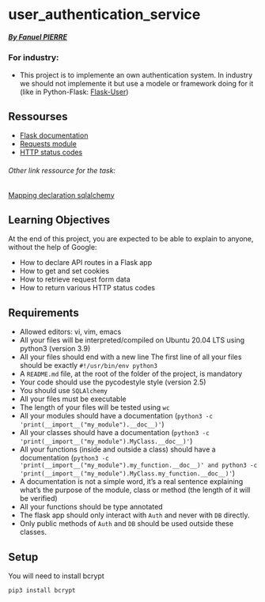 # user_authentication_service


##### [By Fanuel PIERRE](https://github.com/fpierr)


### For industry:
- This project is to implemente an own authentication system. In industry we should not implemente it but use a modele or framework doing for it (like in Python-Flask: [Flask-User](https://flask-user.readthedocs.io/en/latest/))

## Ressourses
- [Flask documentation](https://flask.palletsprojects.com/en/stable/quickstart/)
- [Requests module](https://requests.kennethreitz.org/en/latest/user/quickstart/)
- [HTTP status codes](https://www.w3.org/Protocols/rfc2616/rfc2616-sec10.html)


###### Other link ressource for the task: 
[Mapping declaration sqlalchemy](https://docs.sqlalchemy.org/en/13/orm/tutorial.html#declare-a-mapping)

## Learning Objectives
At the end of this project, you are expected to be able to explain to anyone, without the help of Google:

- How to declare API routes in a Flask app
- How to get and set cookies
- How to retrieve request form data
- How to return various HTTP status codes

## Requirements
- Allowed editors: vi, vim, emacs
- All your files will be interpreted/compiled on Ubuntu 20.04 LTS using python3 (version 3.9)
- All your files should end with a new line
The first line of all your files should be exactly `#!/usr/bin/env python3`
- A `README.md` file, at the root of the folder of the project, is mandatory
- Your code should use the pycodestyle style (version 2.5)
- You should use `SQLAlchemy`
- All your files must be executable
- The length of your files will be tested using `wc`
- All your modules should have a documentation (`python3 -c 'print(__import__("my_module").__doc__)'`)
- All your classes should have a documentation (`python3 -c 'print(__import__("my_module").MyClass.__doc__)'`)
- All your functions (inside and outside a class) should have a documentation (`python3 -c 'print(__import__("my_module").my_function.__doc__)' and python3 -c 'print(__import__("my_module").MyClass.my_function.__doc__)'`)
- A documentation is not a simple word, it’s a real sentence explaining what’s the purpose of the module, class or method (the length of it will be verified)
- All your functions should be type annotated
- The flask app should only interact with `Auth` and never with `DB` directly.
- Only public methods of `Auth` and `DB` should be used outside these classes.

## Setup

You will need to install bcrypt
```
pip3 install bcrypt
```